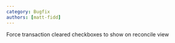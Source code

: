 ```yaml
---
category: Bugfix
authors: [matt-fidd]
---
```


Force transaction cleared checkboxes to show on reconcile view
